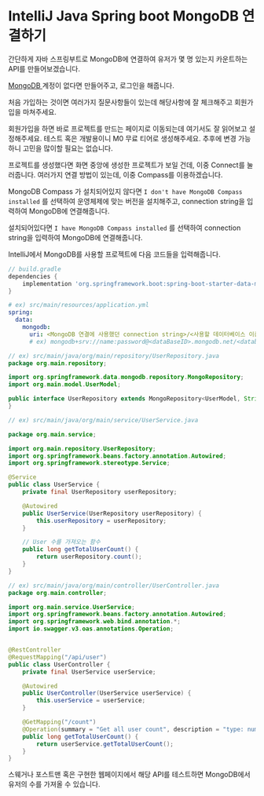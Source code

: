 # IntelliJ Java Spring boot MongoDB 연결하기

간단하게 자바 스프링부트로 MongoDB에 연결하여 유저가 몇 명 있는지 카운트하는 API를 만들어보겠습니다.

<a href="https://account.mongodb.com/account/login" target="_blank">
MongoDB
</a> 계정이 없다면 만들어주고, 로그인을 해줍니다.

처음 가입하는 것이면 여러가지 질문사항들이 있는데 해당사항에 잘 체크해주고 회원가입을 마쳐주세요.

회원가입을 하면 바로 프로젝트를 만드는 페이지로 이동되는데 여기서도 잘 읽어보고 설정해주세요. 테스트 혹은 개발용이니 M0 무료 티어로 생성해주세요. 추후에 변경 가능하니 고민을 많이할 필요는 없습니다.

프로젝트를 생성했다면 화면 중앙에 생성한 프로젝트가 보일 건데, 이중 Connect를 눌러줍니다. 여러가지 연결 방법이 있는데, 이중 Compass를 이용하겠습니다.

MongoDB Compass 가 설치되어있지 않다면 `I don't have MongoDB Compass installed` 를 선택하여 운영체제에 맞는 버전을 설치해주고, connection string을 입력하여 MongoDB에 연결해줍니다.

설치되어있다면 `I have MongoDB Compass installed` 를 선택하여 connection string을 입력하여 MongoDB에 연결해줍니다.

IntelliJ에서 MongoDB를 사용할 프로젝트에 다음 코드들을 입력해줍니다.

```groovy
// build.gradle
dependencies {
    implementation 'org.springframework.boot:spring-boot-starter-data-mongodb'
}
```

```yml
# ex) src/main/resources/application.yml
spring:
  data:
    mongodb:
      uri: <MongoDB 연결에 사용했던 connection string>/<사용할 데이터베이스 이름>
      # ex) mongodb+srv://name:password@<dataBaseID>.mongodb.net/<databaseName>
```

```java
// ex) src/main/java/org/main/repository/UserRepository.java
package org.main.repository;

import org.springframework.data.mongodb.repository.MongoRepository;
import org.main.model.UserModel;

public interface UserRepository extends MongoRepository<UserModel, String> {
}
```

```java
// ex) src/main/java/org/main/service/UserService.java

package org.main.service;

import org.main.repository.UserRepository;
import org.springframework.beans.factory.annotation.Autowired;
import org.springframework.stereotype.Service;

@Service
public class UserService {
    private final UserRepository userRepository;

    @Autowired
    public UserService(UserRepository userRepository) {
        this.userRepository = userRepository;
    }

    // User 수를 가져오는 함수
    public long getTotalUserCount() {
        return userRepository.count();
    }
}
```

```java
// ex) src/main/java/org/main/controller/UserController.java
package org.main.controller;

import org.main.service.UserService;
import org.springframework.beans.factory.annotation.Autowired;
import org.springframework.web.bind.annotation.*;
import io.swagger.v3.oas.annotations.Operation;


@RestController
@RequestMapping("/api/user")
public class UserController {
    private final UserService userService;

    @Autowired
    public UserController(UserService userService) {
        this.userService = userService;
    }

    @GetMapping("/count")
    @Operation(summary = "Get all user count", description = "type: number")
    public long getTotalUserCount() {
        return userService.getTotalUserCount();
    }
}
```

스웨거나 포스트맨 혹은 구현한 웹페이지에서 해당 API를 테스트하면 MongoDB에서 유저의 수를 가져올 수 있습니다.
